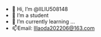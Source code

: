 - 👋 Hi, I’m @lILIU508148
- 👀 I’m a student
- 🌱 I’m currently learning ...
- 📫Email: lllaoda202206@163.com 

<!---
lILIU508148/lILIU508148 is a ✨ special ✨ repository because its `README.md` (this file) appears on your GitHub profile.
You can click the Preview link to take a look at your changes.
--->
